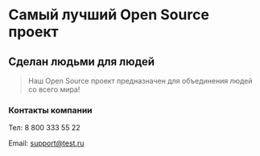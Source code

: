 # Самый лучший Open Source проект

## Сделан людьми для людей

> Наш Open Source проект предназначен для объединения людей со всего мира!

### Контакты компании
Тел: 8 800 333 55 22

Email: support@test.ru
